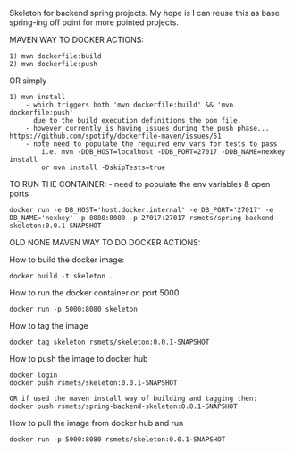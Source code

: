 Skeleton for backend spring projects. My hope is I can reuse this as base spring-ing off point for more pointed projects.

MAVEN WAY TO DOCKER ACTIONS:

    1) mvn dockerfile:build
    2) mvn dockerfile:push

   OR simply

    1) mvn install
        - which triggers both 'mvn dockerfile:build' && 'mvn dockerfile:push'
          due to the build execution definitions the pom file.
        - however currently is having issues during the push phase... https://github.com/spotify/dockerfile-maven/issues/51
        - note need to populate the required env vars for tests to pass
            i.e. mvn -DDB_HOST=localhost -DDB_PORT=27017 -DDB_NAME=nexkey install 
            or mvn install -DskipTests=true

TO RUN THE CONTAINER:
    - need to populate the env variables & open ports
    
    docker run -e DB_HOST='host.docker.internal' -e DB_PORT='27017' -e DB_NAME='nexkey' -p 8080:8080 -p 27017:27017 rsmets/spring-backend-skeleton:0.0.1-SNAPSHOT


OLD NONE MAVEN WAY TO DO DOCKER ACTIONS:

How to build the docker image:

    docker build -t skeleton .

How to run the docker container on port 5000

    docker run -p 5000:8080 skeleton

How to tag the image

    docker tag skeleton rsmets/skeleton:0.0.1-SNAPSHOT

How to push the image to docker hub

    docker login
    docker push rsmets/skeleton:0.0.1-SNAPSHOT
    
    OR if used the maven install way of building and tagging then:
    docker push rsmets/spring-backend-skeleton:0.0.1-SNAPSHOT

How to pull the image from docker hub and run

    docker run -p 5000:8080 rsmets/skeleton:0.0.1-SNAPSHOT

